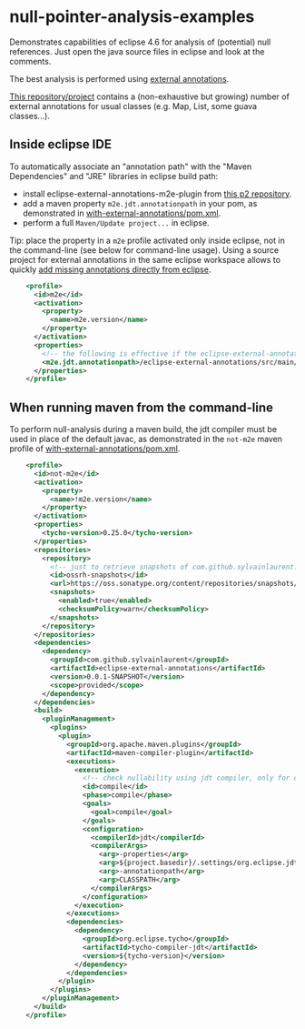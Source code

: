 # null-pointer-analysis-examples

Demonstrates capabilities of eclipse 4.6 for analysis of (potential) null references.
Just open the java source files in eclipse and look at the comments.

The best analysis is performed using [external annotations](http://help.eclipse.org/neon/topic/org.eclipse.jdt.doc.user/tasks/task-using_external_null_annotations.htm?cp=1_3_9_2).

[This repository/project](https://github.com/sylvainlaurent/eclipse-external-annotations) contains a (non-exhaustive but growing) number of external annotations for usual classes (e.g. Map, List, some guava classes...).

## Inside eclipse IDE
To automatically associate an "annotation path" with the "Maven Dependencies" and "JRE" libraries in eclipse build path:
- install eclipse-external-annotations-m2e-plugin from [this p2 repository](http://sylvainlaurent.github.io/eclipse-external-annotations/p2/).
- add a maven property `m2e.jdt.annotationpath` in your pom, as demonstrated in [with-external-annotations/pom.xml](with-external-annotations/pom.xml).
- perform a full `Maven/Update project...` in eclipse.

Tip: place the property in a `m2e` profile activated only inside eclipse, not in the command-line (see below for command-line usage).
Using a source project for external annotations in the same eclipse workspace allows to quickly [add missing annotations directly from eclipse](http://help.eclipse.org/neon/topic/org.eclipse.jdt.doc.user/tasks/task-using_external_null_annotations.htm?cp=1_3_9_2_2#create).

```xml
    <profile>
      <id>m2e</id>
      <activation>
        <property>
          <name>m2e.version</name>
        </property>
      </activation>
      <properties>
        <!-- the following is effective if the eclipse-external-annotations-m2e-plugin is installed and the eclipse-external-annotations project is open in the same workspace -->
        <m2e.jdt.annotationpath>/eclipse-external-annotations/src/main/resources</m2e.jdt.annotationpath>
      </properties>
    </profile>
```

## When running maven from the command-line
To perform null-analysis during a maven build, the jdt compiler must be used in place of the default javac, as demonstrated in the `not-m2e` maven profile of [with-external-annotations/pom.xml](with-external-annotations/pom.xml).

```xml
    <profile>
      <id>not-m2e</id>
      <activation>
        <property>
          <name>!m2e.version</name>
        </property>
      </activation>
      <properties>
        <tycho-version>0.25.0</tycho-version>
      </properties>
      <repositories>
        <repository>
          <!-- just to retrieve snapshots of com.github.sylvainlaurent:null-pointer-analysis-examples. Useless if using versions released to maven central -->
          <id>ossrh-snapshots</id>
          <url>https://oss.sonatype.org/content/repositories/snapshots/</url>
          <snapshots>
            <enabled>true</enabled>
            <checksumPolicy>warn</checksumPolicy>
          </snapshots>
        </repository>
      </repositories>
      <dependencies>
        <dependency>
          <groupId>com.github.sylvainlaurent</groupId>
          <artifactId>eclipse-external-annotations</artifactId>
          <version>0.0.1-SNAPSHOT</version>
          <scope>provided</scope>
        </dependency>
      </dependencies>
      <build>
        <pluginManagement>
          <plugins>
            <plugin>
              <groupId>org.apache.maven.plugins</groupId>
              <artifactId>maven-compiler-plugin</artifactId>
              <executions>
                <execution>
                  <!-- check nullability using jdt compiler, only for compile, not for testCompile -->
                  <id>compile</id>
                  <phase>compile</phase>
                  <goals>
                    <goal>compile</goal>
                  </goals>
                  <configuration>
                    <compilerId>jdt</compilerId>
                    <compilerArgs>
                      <arg>-properties</arg>
                      <arg>${project.basedir}/.settings/org.eclipse.jdt.core.prefs</arg>
                      <arg>-annotationpath</arg>
                      <arg>CLASSPATH</arg>
                    </compilerArgs>
                  </configuration>
                </execution>
              </executions>
              <dependencies>
                <dependency>
                  <groupId>org.eclipse.tycho</groupId>
                  <artifactId>tycho-compiler-jdt</artifactId>
                  <version>${tycho-version}</version>
                </dependency>
              </dependencies>
            </plugin>
          </plugins>
        </pluginManagement>
      </build>
    </profile>
```
